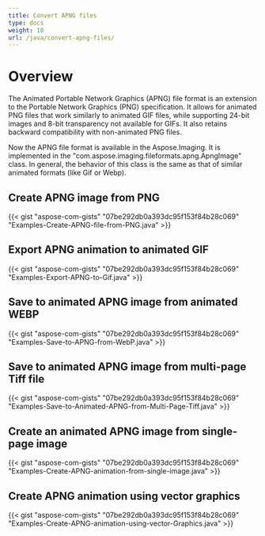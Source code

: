 ```yaml
---
title: Convert APNG files
type: docs
weight: 10
url: /java/convert-apng-files/
---
```


# **Overview**
The Animated Portable Network Graphics (APNG) file format is an extension to the Portable Network Graphics (PNG) specification. It allows for animated PNG files that work similarly to animated GIF files, while supporting 24-bit images and 8-bit transparency not available for GIFs. It also retains backward compatibility with non-animated PNG files.

Now the APNG file format is available in the Aspose.Imaging.
It is implemented in the "com.aspose.imaging.fileformats.apng.ApngImage" class. In general, the behavior of this class is the same as that of similar animated formats (like Gif or Webp).
## **Create APNG image from PNG**
{{< gist "aspose-com-gists" "07be292db0a393dc95f153f84b28c069" "Examples-Create-APNG-file-from-PNG.java" >}}
## **Export APNG animation to animated GIF**
{{< gist "aspose-com-gists" "07be292db0a393dc95f153f84b28c069" "Examples-Export-APNG-to-Gif.java" >}}
## **Save to animated APNG image from animated WEBP**
{{< gist "aspose-com-gists" "07be292db0a393dc95f153f84b28c069" "Examples-Save-to-APNG-from-WebP.java" >}}
## **Save to animated APNG image from multi-page Tiff file**
{{< gist "aspose-com-gists" "07be292db0a393dc95f153f84b28c069" "Examples-Save-to-Animated-APNG-from-Multi-Page-Tiff.java" >}}
## **Create an animated APNG image from single-page image**
{{< gist "aspose-com-gists" "07be292db0a393dc95f153f84b28c069" "Examples-Create-APNG-animation-from-single-image.java" >}}
## **Create APNG animation using vector graphics**
{{< gist "aspose-com-gists" "07be292db0a393dc95f153f84b28c069" "Examples-Create-APNG-animation-using-vector-Graphics.java" >}}







